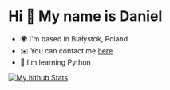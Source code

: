 Hi 👋 My name is Daniel
=======================

* 🌍  I'm based in Białystok, Poland
* ✉️  You can contact me [here](contact.md)
* 🧠  I'm learning Python

<a href="http://www.github.com/danielszewczuk"><img src="https://github-readme-stats.vercel.app/api?username=danielszewczuk&show_icons=true&hide=&count_private=true&title_color=ffffff&text_color=ffffff&icon_color=a855f7&bg_color=27272a&hide_border=true&show_icons=true" alt="My hithub Stats" /></a>

